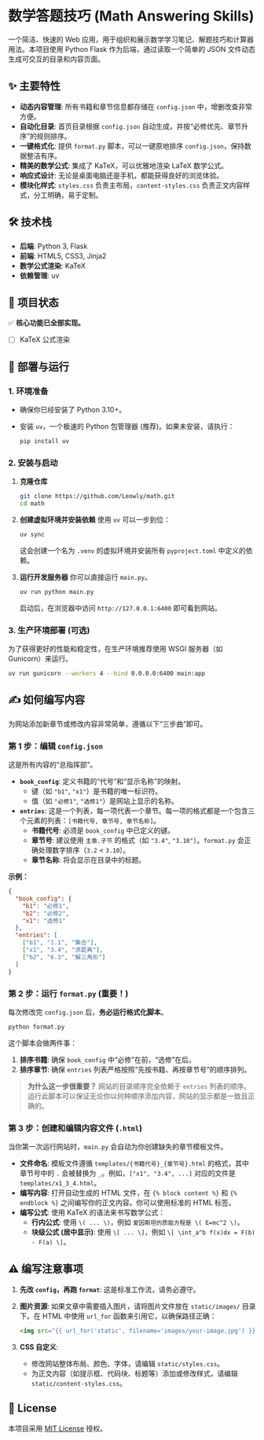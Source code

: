 # 数学答题技巧 (Math Answering Skills)

一个简洁、快速的 Web 应用，用于组织和展示数学学习笔记、解题技巧和计算器用法。本项目使用 Python Flask 作为后端，通过读取一个简单的 JSON 文件动态生成可交互的目录和内容页面。

## ✨ 主要特性

- **动态内容管理**: 所有书籍和章节信息都存储在 `config.json` 中，增删改查非常方便。
- **自动化目录**: 首页目录根据 `config.json` 自动生成，并按“必修优先、章节升序”的规则排序。
- **一键格式化**: 提供 `format.py` 脚本，可以一键原地排序 `config.json`，保持数据整洁有序。
- **精美的数学公式**: 集成了 KaTeX，可以优雅地渲染 LaTeX 数学公式。
- **响应式设计**: 无论是桌面电脑还是手机，都能获得良好的浏览体验。
- **模块化样式**: `styles.css` 负责主布局，`content-styles.css` 负责正文内容样式，分工明确，易于定制。

## 🛠️ 技术栈

- **后端**: Python 3, Flask
- **前端**: HTML5, CSS3, Jinja2
- **数学公式渲染**: KaTeX
- **依赖管理**: uv

## 📍 项目状态

✅ **核心功能已全部实现。**

- [ ] KaTeX 公式渲染

## 🚀 部署与运行

### 1. 环境准备

- 确保你已经安装了 Python 3.10+。
- 安装 `uv`，一个极速的 Python 包管理器 (推荐)。如果未安装，请执行：

  ```bash
  pip install uv
  ```

### 2. 安装与启动

1. **克隆仓库**

    ```bash
    git clone https://github.com/Leowly/math.git
    cd math
    ```

2. **创建虚拟环境并安装依赖**
    使用 `uv` 可以一步到位：

    ```bash
    uv sync
    ```

    这会创建一个名为 `.venv` 的虚拟环境并安装所有 `pyproject.toml` 中定义的依赖。

3. **运行开发服务器**
    你可以直接运行 `main.py`。

    ```bash
    uv run python main.py
    ```

    启动后，在浏览器中访问 `http://127.0.0.1:6400` 即可看到网站。

### 3. 生产环境部署 (可选)

为了获得更好的性能和稳定性，在生产环境推荐使用 WSGI 服务器（如 Gunicorn）来运行。

```bash
uv run gunicorn --workers 4 --bind 0.0.0.0:6400 main:app
```

## ✍️ 如何编写内容

为网站添加新章节或修改内容非常简单，遵循以下“三步曲”即可。

### 第 1 步：编辑 `config.json`

这是所有内容的“总指挥部”。

- **`book_config`**: 定义书籍的“代号”和“显示名称”的映射。
  - 键（如 `"b1"`, `"x1"`）是书籍的唯一标识符。
  - 值（如 `"必修1"`, `"选修1"`）是网站上显示的名称。
- **`entries`**: 这是一个列表，每一项代表一个章节。每一项的格式都是一个包含三个元素的列表：`[书籍代号, 章节号, 章节名称]`。
  - **书籍代号**: 必须是 `book_config` 中已定义的键。
  - **章节号**: 建议使用 `主章.子节` 的格式（如 `"3.4"`, `"3.10"`）。`format.py` 会正确处理数字排序（`3.2` < `3.10`）。
  - **章节名称**: 将会显示在目录中的标题。

**示例：**

```json
{
  "book_config": {
    "b1": "必修1",
    "b2": "必修2",
    "x1": "选修1"
  },
  "entries": [
    ["b1", "1.1", "集合"],
    ["x1", "3.4", "求距离"],
    ["b2", "6.3", "解三角形"]
  ]
}
```

### 第 2 步：运行 `format.py` (重要！)

每次修改完 `config.json` 后，**务必运行格式化脚本**。

```bash
python format.py
```

这个脚本会做两件事：

1. **排序书籍**: 确保 `book_config` 中“必修”在前，“选修”在后。
2. **排序章节**: 确保 `entries` 列表严格按照“先按书籍、再按章节号”的顺序排列。

> **为什么这一步很重要？** 网站的目录顺序完全依赖于 `entries` 列表的顺序。运行此脚本可以保证无论你以何种顺序添加内容，网站的显示都是一致且正确的。

### 第 3 步：创建和编辑内容文件 (`.html`)

当你第一次运行网站时，`main.py` 会自动为你创建缺失的章节模板文件。

- **文件命名**: 模板文件遵循 `templates/{书籍代号}_{章节号}.html` 的格式，其中章节号中的 `.` 会被替换为 `_`。例如，`["x1", "3.4", ...]` 对应的文件是 `templates/x1_3_4.html`。
- **编写内容**: 打开自动生成的 HTML 文件，在 `{% block content %}` 和 `{% endblock %}` 之间编写你的正文内容。你可以使用标准的 HTML 标签。
- **编写公式**: 使用 KaTeX 的语法来书写数学公式：
  - **行内公式**: 使用 `\( ... \)`，例如 `爱因斯坦的质能方程是 \( E=mc^2 \)`。
  - **块级公式 (居中显示)**: 使用 `\[ ... \]`，例如 `\[ \int_a^b f(x)dx = F(b) - F(a) \]`。

## ⚠️ 编写注意事项

1. **先改 `config`，再跑 `format`**: 这是标准工作流，请务必遵守。
2. **图片资源**: 如果文章中需要插入图片，请将图片文件放在 `static/images/` 目录下。在 HTML 中使用 `url_for` 函数来引用它，以确保路径正确：

    ```html
    <img src="{{ url_for('static', filename='images/your-image.jpg') }}">
    ```

3. **CSS 自定义**:
    - 修改网站整体布局、颜色、字体，请编辑 `static/styles.css`。
    - 为正文内容（如提示框、代码块、标题等）添加或修改样式，请编辑 `static/content-styles.css`。

## 📜 License

本项目采用 [MIT License](LICENSE) 授权。

